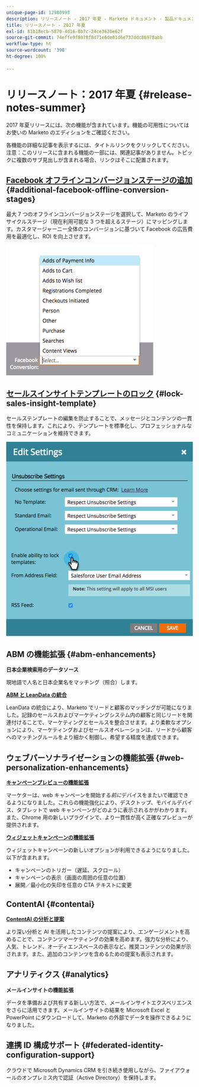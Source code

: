 ```yaml
---
unique-page-id: 12980993
description: リリースノート - 2017 年夏 - Marketo ドキュメント - 製品ドキュメント
title: リリースノート - 2017 年夏
exl-id: 81b18ecb-5870-4d16-8b7c-24ce362be62f
source-git-commit: 74effe9f8078f8d71e6de01d6e737ddc86978abb
workflow-type: ht
source-wordcount: '398'
ht-degree: 100%

---
```


# リリースノート：2017 年夏 {#release-notes-summer}

2017 年夏リリースには、次の機能が含まれています。機能の可用性についてはお使いの Marketo のエディションをご確認ください。

各機能の詳細な記事を表示するには、タイトルリンクをクリックしてください。注意：このリリースに含まれる機能の一部には、関連記事がありません。トピックに複数のサブ見出しが含まれる場合、リンクはそこに配置されます。

## [Facebook オフラインコンバージョンステージの追加](/help/marketo/product-docs/demand-generation/facebook/set-up-facebook-offline-conversions.md) {#additional-facebook-offline-conversion-stages}

最大 7 つのオフラインコンバージョンステージを選択して、Marketo のライフサイクルステージ（現在利用可能な 3 つを超えるステージ）にマッピングします。カスタマージャーニー全体のコンバージョンに基づいて Facebook の広告費用を最適化し、ROI を向上させます。

![](assets/image2017-8-24-15-3a23-3a31.png)

## [セールスインサイトテンプレートのロック](/help/marketo/product-docs/marketo-sales-insight/msi-for-salesforce/features/actions-in-the-msi-panel/send-marketo-email/lock-sales-template.md) {#lock-sales-insight-template}

セールステンプレートの編集を防止することで、メッセージとコンテンツの一貫性を保持します。これにより、テンプレートを標準化し、プロフェッショナルなコミュニケーションを維持できます。

![](assets/image2017-10-9-10-3a1-3a56.png)

## ABM の機能拡張 {#abm-enhancements}

**日本企業検索用のデータソース**

現地語で人名と日本企業名をマッチング（照合）します。

**[ABM と LeanData の統合](https://docs.marketo.com/x/pKmt)**

LeanData の統合により、Marketo でリードと顧客のマッチングが可能になりました。記録のセールスおよびマーケティングシステム内の顧客と同じリードを関連付けることで、マーケティングとセールスを整合させます。より柔軟なオプションにより、マーケティングおよびセールスオペレーションは、リードから顧客へのマッチングルールをより細かく制御し、希望する精度を達成できます。

## ウェブパーソナライゼーションの機能拡張 {#web-personalization-enhancements}

**[キャンペーンプレビューの機能拡張](/help/marketo/product-docs/web-personalization/working-with-web-campaigns/preview-and-test-a-web-campaign.md)**

マーケターは、web キャンペーンを開始する&#x200B;*前に*&#x200B;デバイスをまたいで確認できるようになりました。これらの機能強化により、デスクトップ、モバイルデバイス、タブレットで web キャンペーンがどのように表示されるかがわかります。また、Chrome 用の新しいプラグインで、より一貫性が高く正確なプレビューが提供されます。

**[ウィジェットキャンペーンの機能拡張](/help/marketo/product-docs/web-personalization/working-with-web-campaigns/create-a-new-widget-web-campaign.md)**

ウィジェットキャンペーンの新しいオプションが利用できるようになりました。以下が含まれます。

* キャンペーンのトリガー（遅延、スクロール）
* キャンペーンの表示（画面の周囲の任意の位置）
* 展開／最小化の矢印を任意の CTA テキストに変更

## ContentAI {#contentai}

**[ContentAI の分析と提案](/help/marketo/product-docs/predictive-content/predictive-content-analytics-overview.md)**

より深い分析と AI を活用したコンテンツの提案により、エンゲージメントを高めることで、コンテンツマーケティングの効果を高めます。強力な分析により、人気、トレンド、オーディエンスベースの表示など、推奨コンテンツの効果が示されます。また、追加のコンテンツを含めるための提案も表示されます。

## アナリティクス {#analytics}

**メールインサイトの機能拡張**

データを準備および共有する新しい方法で、メールインサイトエクスペリエンスをさらに活用できます。メールインサイトの結果を Microsoft Excel と PowerPoint にダウンロードして、Marketo の外部でデータを操作できるようになりました。

## 連携 ID 構成サポート {#federated-identity-configuration-support}

クラウドで Microsoft Dynamics CRM を引き続き使用しながら、ファイアウォールのオンプレミス内で認証（Active Directory）を保持します。
